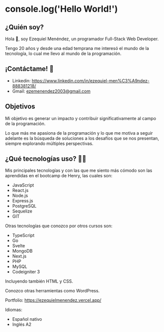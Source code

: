 # console.log('Hello World!')
## ¿Quién soy?
Hola 👋, soy Ezequiel Menéndez, un programador Full-Stack Web Developer.

Tengo 20 años y desde una edad temprana me interesó el mundo de la tecnología, lo cual me llevo al mundo de la programación.

## ¡Contáctame! 💬
- Linkedin: https://www.linkedin.com/in/ezequiel-men%C3%A9ndez-888381218/
- Gmail: ezemenendez2003@gmail.com

## Objetivos
Mi objetivo es generar un impacto y contribuir significativamente al campo de la programación.

Lo que más me apasiona de la programación y lo que me motiva a seguir adelante es la búsqueda de soluciones a los desafíos que se nos presentan, siempre explorando múltiples perspectivas.

## ¿Qué tecnologías uso? 👨‍💻
Mis principales tecnologías y con las que me siento más cómodo son las aprendidas en el bootcamp de Henry, las cuales son:
- JavaScript 
- React.js
- Node.js
- Express.js
- PostgreSQL
- Sequelize
- GIT

Otras tecnologías que conozco por otros cursos son:
- TypeScript
- Go
- Svelte
- MongoDB
- Next.js
- PHP
- MySQL
- Codeigniter 3

Incluyendo también HTML y CSS.

Conozco otras herramientas como WordPress.

Portfolio:
https://ezequielmenendez.vercel.app/

Idiomas:
- Español nativo
- Inglés A2
